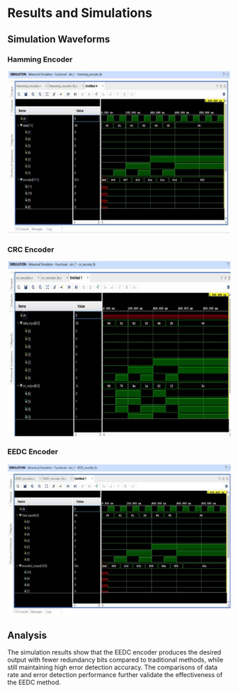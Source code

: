 # Results and Simulations

## Simulation Waveforms

### Hamming Encoder

![Hamming Waveform](../images/hamming_waveform.png)

### CRC Encoder

![CRC Waveform](../images/crc_waveform.png)

### EEDC Encoder

![EEDC Waveform](../images/eedc_waveform.png)

## Analysis

The simulation results show that the EEDC encoder produces the desired output with fewer redundancy bits compared to traditional methods, while still maintaining high error detection accuracy. The comparisons of data rate and error detection performance further validate the effectiveness of the EEDC method.
